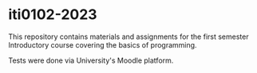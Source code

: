 # iti0102-2023

This repository contains materials and assignments for the first semester Introductory course covering the basics of programming.

Tests were done via University's Moodle platform.